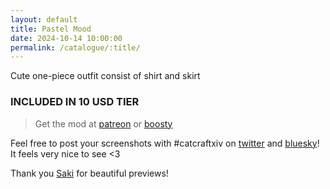 ```yaml
---
layout: default
title: Pastel Mood
date: 2024-10-14 10:00:00
permalink: /catalogue/:title/
---
```


Cute one-piece outfit consist of shirt and skirt

### INCLUDED IN 10 USD TIER

> Get the mod at [patreon](https://www.patreon.com/posts/pastel-mood-2024-113993058?utm_medium=clipboard_copy&utm_source=copyLink&utm_campaign=postshare_creator&utm_content=join_link) or [boosty](https://boosty.to/miaumori/posts/6a7a5c2f-00fb-4c3b-80dc-99e564857bc3?share=success_publish_link)

Feel free to post your screenshots with #catcraftxiv on [twitter](https://x.com/hashtag/catcraftxiv?src=hashtag_click) and [bluesky](https://bsky.app/hashtag/catcraftxiv)! It feels very nice to see <3

Thank you [Saki](https://x.com/PhotosmithSaki) for beautiful previews!
